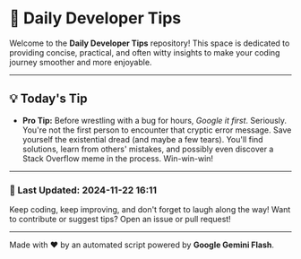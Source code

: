 
# 🌟 Daily Developer Tips

Welcome to the **Daily Developer Tips** repository! This space is dedicated to providing concise, practical, and often witty insights to make your coding journey smoother and more enjoyable.

---

## 💡 Today's Tip

- **Pro Tip:**  Before wrestling with a bug for hours,  *Google it first*.  Seriously.  You're not the first person to encounter that cryptic error message.  Save yourself the existential dread (and maybe a few tears).  You'll find solutions, learn from others' mistakes, and possibly even discover a Stack Overflow meme in the process.  Win-win-win!

---

### 📅 Last Updated: 2024-11-22 16:11

Keep coding, keep improving, and don't forget to laugh along the way! Want to contribute or suggest tips? Open an issue or pull request!

---

Made with ❤️ by an automated script powered by **Google Gemini Flash**.
